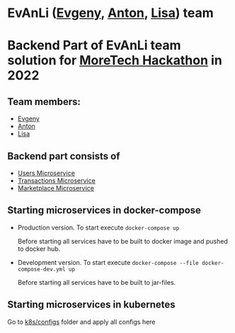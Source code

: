 # EvAnLi ([Evgeny](https://www.linkedin.com/in/evgeny-shurupov/), [Anton](https://github.com/uskov-anton), [Lisa](https://www.behance.net/lisasavelieva)) team

# Backend Part of EvAnLi team solution for [MoreTech Hackathon](https://moretech.vtb.ru/) in 2022

## Team members:
* [Evgeny](https://www.linkedin.com/in/evgeny-shurupov/)
* [Anton](https://github.com/uskov-anton)
* [Lisa](https://www.behance.net/lisasavelieva)

## Backend part consists of 
* [Users Microservice](/users)
* [Transactions Microservice](/transactions)
* [Marketplace Microservice](/market)

## Starting microservices in docker-compose
* Production version. To start execute `docker-compose up`
  
  Before starting all services have to be built to docker image and pushed to docker hub.
  
  
* Development version. To start execute `docker-compose --file docker-compose-dev.yml up`

  Before starting all services have to be built to jar-files.

## Starting microservices in kubernetes
Go to [k8s/configs](k8s/configs) folder and apply all configs here